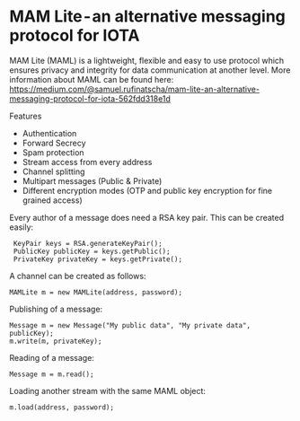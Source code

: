 # MAM Lite - an alternative messaging protocol for IOTA

MAM Lite (MAML) is a  lightweight, flexible and easy to use protocol which ensures privacy and integrity for data communication at another level. More information about MAML can be found here: https://medium.com/@samuel.rufinatscha/mam-lite-an-alternative-messaging-protocol-for-iota-562fdd318e1d

Features
- Authentication
- Forward Secrecy
- Spam protection
- Stream access from every address
- Channel splitting
- Multipart messages (Public & Private)
- Different encryption modes (OTP and public key encryption for fine grained access)

Every author of a message does need a RSA key pair. This can be created easily:

     KeyPair keys = RSA.generateKeyPair();
     PublicKey publicKey = keys.getPublic();
     PrivateKey privateKey = keys.getPrivate();

A channel can be created as follows:

    MAMLite m = new MAMLite(address, password);

Publishing of a message:
    
    Message m = new Message("My public data", "My private data", publicKey);
    m.write(m, privateKey);
    
Reading of a message:

    Message m = m.read();
    
Loading another stream with the same MAML object:
    
    m.load(address, password);
